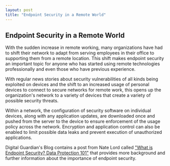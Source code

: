 ```yaml
---
layout: post
title: "Endpoint Security in a Remote World"
---
```

## Endpoint Security in a Remote World

With the sudden increase in remote working, many organizations have had to shift their network to adapt from serving employees in their office to supporting them from a remote location. This shift makes endpoint security an important topic for anyone who has started using remote technologies professionally and even those who have previous experience.

With regular news stories about security vulnerabilities of all kinds being exploited on devices and the shift to an increased usage of personal devices to connect to secure networks for remote work, this opens up the organization's network to a variety of devices that create a variety of possible security threats.

Within a network, the configuration of security software on individual devices, along with any application updates, are downloaded once and pushed from the server to the device to ensure enforcement of the usage policy across the network. Encryption and application control can also be enabled to limit possible data leaks and prevent execution of unauthorized applications.

Digital Guardian's Blog contains a post from Nate Lord called ["What is Endpoint Security? Data Protection 101"](https://digitalguardian.com/blog/what-endpoint-security-data-protection-101) that provides more background and further information about the importance of endpoint security.
